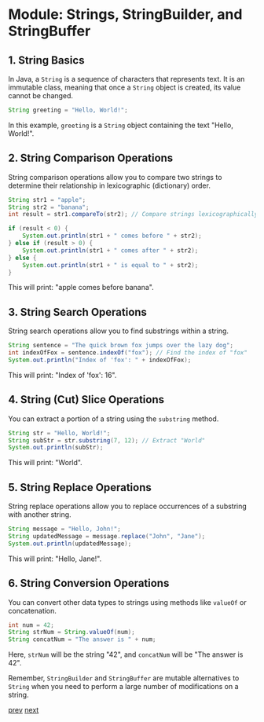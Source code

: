 # Module: Strings, StringBuilder, and StringBuffer

## 1. String Basics

In Java, a `String` is a sequence of characters that represents text. It is an immutable class, meaning that once a `String` object is created, its value cannot be changed.

```java
String greeting = "Hello, World!";
```

In this example, `greeting` is a `String` object containing the text "Hello, World!".

## 2. String Comparison Operations

String comparison operations allow you to compare two strings to determine their relationship in lexicographic (dictionary) order.

```java
String str1 = "apple";
String str2 = "banana";
int result = str1.compareTo(str2); // Compare strings lexicographically

if (result < 0) {
    System.out.println(str1 + " comes before " + str2);
} else if (result > 0) {
    System.out.println(str1 + " comes after " + str2);
} else {
    System.out.println(str1 + " is equal to " + str2);
}
```

This will print: "apple comes before banana".

## 3. String Search Operations

String search operations allow you to find substrings within a string.

```java
String sentence = "The quick brown fox jumps over the lazy dog";
int indexOfFox = sentence.indexOf("fox"); // Find the index of "fox"
System.out.println("Index of 'fox': " + indexOfFox);
```

This will print: "Index of 'fox': 16".

## 4. String (Cut) Slice Operations

You can extract a portion of a string using the `substring` method.

```java
String str = "Hello, World!";
String subStr = str.substring(7, 12); // Extract "World"
System.out.println(subStr);
```

This will print: "World".

## 5. String Replace Operations

String replace operations allow you to replace occurrences of a substring with another string.

```java
String message = "Hello, John!";
String updatedMessage = message.replace("John", "Jane");
System.out.println(updatedMessage);
```

This will print: "Hello, Jane!".

## 6. String Conversion Operations

You can convert other data types to strings using methods like `valueOf` or concatenation.

```java
int num = 42;
String strNum = String.valueOf(num);
String concatNum = "The answer is " + num;
```

Here, `strNum` will be the string "42", and `concatNum` will be "The answer is 42".

Remember, `StringBuilder` and `StringBuffer` are mutable alternatives to `String` when you need to perform a large number of modifications on a string.


[prev](./Module_4_Arrays.md)                    [next](./Module_6_Object-Oriented%20Programming%20OOP%20Basics.md)